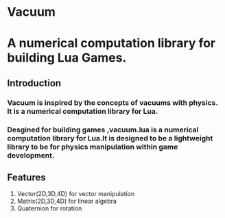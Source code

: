# Vacuum
# A numerical computation library for building Lua Games.
## Introduction

### Vacuum is inspired by the concepts of vacuums with physics. It is a numerical computation library for Lua. 

### Desgined for building games ,vacuum.lua is a numerical computation library for Lua.It is designed to be a lightweight library to be  for physics manipulation within game development.


## Features
1) Vector(2D,3D,4D) for vector manipulation
2) Matrix(2D,3D,4D) for linear algebra
3) Quaternion for rotation



